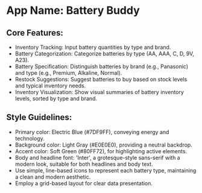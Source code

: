 # **App Name**: Battery Buddy

## Core Features:

- Inventory Tracking: Input battery quantities by type and brand.
- Battery Categorization: Categorize batteries by type (AA, AAA, C, D, 9V, A23).
- Battery Specification: Distinguish batteries by brand (e.g., Panasonic) and type (e.g., Premium, Alkaline, Normal).
- Restock Suggestions: Suggest batteries to buy based on stock levels and typical inventory needs.
- Inventory Visualization: Show visual summaries of battery inventory levels, sorted by type and brand.

## Style Guidelines:

- Primary color: Electric Blue (#7DF9FF), conveying energy and technology.
- Background color: Light Gray (#E0E0E0), providing a neutral backdrop.
- Accent color: Soft Green (#80FF72), for highlighting active elements.
- Body and headline font: 'Inter', a grotesque-style sans-serif with a modern look, suitable for both headlines and body text.
- Use simple, line-based icons to represent each battery type, maintaining a clean and modern aesthetic.
- Employ a grid-based layout for clear data presentation.